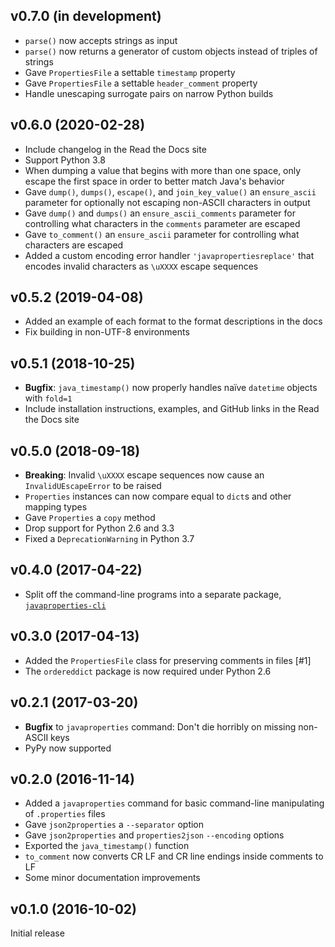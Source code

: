 v0.7.0 (in development)
-----------------------
- `parse()` now accepts strings as input
- `parse()` now returns a generator of custom objects instead of triples of
  strings
- Gave `PropertiesFile` a settable `timestamp` property
- Gave `PropertiesFile` a settable `header_comment` property
- Handle unescaping surrogate pairs on narrow Python builds

v0.6.0 (2020-02-28)
-------------------
- Include changelog in the Read the Docs site
- Support Python 3.8
- When dumping a value that begins with more than one space, only escape the
  first space in order to better match Java's behavior
- Gave `dump()`, `dumps()`, `escape()`, and `join_key_value()` an
  `ensure_ascii` parameter for optionally not escaping non-ASCII characters in
  output
- Gave `dump()` and `dumps()` an `ensure_ascii_comments` parameter for
  controlling what characters in the `comments` parameter are escaped
- Gave `to_comment()` an `ensure_ascii` parameter for controlling what
  characters are escaped
- Added a custom encoding error handler `'javapropertiesreplace'` that encodes
  invalid characters as `\uXXXX` escape sequences

v0.5.2 (2019-04-08)
-------------------
- Added an example of each format to the format descriptions in the docs
- Fix building in non-UTF-8 environments

v0.5.1 (2018-10-25)
-------------------
- **Bugfix**: `java_timestamp()` now properly handles naïve `datetime` objects
  with `fold=1`
- Include installation instructions, examples, and GitHub links in the Read the
  Docs site

v0.5.0 (2018-09-18)
-------------------
- **Breaking**: Invalid `\uXXXX` escape sequences now cause an
  `InvalidUEscapeError` to be raised
- `Properties` instances can now compare equal to `dict`s and other mapping
  types
- Gave `Properties` a `copy` method
- Drop support for Python 2.6 and 3.3
- Fixed a `DeprecationWarning` in Python 3.7

v0.4.0 (2017-04-22)
-------------------
- Split off the command-line programs into a separate package,
  [`javaproperties-cli`](https://github.com/jwodder/javaproperties-cli)

v0.3.0 (2017-04-13)
-------------------
- Added the `PropertiesFile` class for preserving comments in files [#1]
- The `ordereddict` package is now required under Python 2.6

v0.2.1 (2017-03-20)
-------------------
- **Bugfix** to `javaproperties` command: Don't die horribly on missing
  non-ASCII keys
- PyPy now supported

v0.2.0 (2016-11-14)
-------------------
- Added a `javaproperties` command for basic command-line manipulating of
  `.properties` files
- Gave `json2properties` a `--separator` option
- Gave `json2properties` and `properties2json` `--encoding` options
- Exported the `java_timestamp()` function
- `to_comment` now converts CR LF and CR line endings inside comments to LF
- Some minor documentation improvements

v0.1.0 (2016-10-02)
-------------------
Initial release
